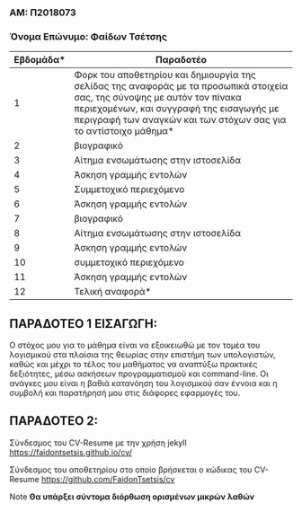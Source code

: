### ΑΜ: Π2018073 
### Όνομα Επώνυμο: Φαίδων Τσέτσης

| Εβδομάδα* | Παραδοτέο |
| --- | --- |
| 1 | Φορκ του αποθετηρίου και δημιουργία της σελίδας της αναφοράς με τα προσωπικά στοιχεία σας, της σύνοψης με αυτόν τον πίνακα περιεχομένων, και συγγραφή της εισαγωγής με περιγραφή των αναγκών και των στόχων σας για το αντίστοιχο μάθημα* |
| 2 | βιογραφικό |
| 3 | Αίτημα ενσωμάτωσης στην ιστοσελίδα |
| 4 | Άσκηση γραμμής εντολών |
| 5 | Συμμετοχικό περιεχόμενο |
| 6 | Άσκηση γραμμής εντολών |
| 7 | βιογραφικό |
| 8 | Αίτημα ενσωμάτωσης στην ιστοσελίδα |
| 9 | Άσκηση γραμμής εντολών |
| 10 | συμμετοχικό περιεχόμενο |
| 11 | Άσκηση γραμμής εντολών |
| 12 | Τελική αναφορά* |

## <a name="P">ΠΑΡΑΔΟΤΕΟ 1 ΕΙΣΑΓΩΓΗ:</a>

Ο στόχος μου για το μάθημα είναι να εξοικειωθώ με τον τομέα του λογισμικού στα πλαίσια της θεωρίας στην επιστήμη των υπολογιστών, καθώς και μέχρι το τέλος του μαθήματος 
να αναπτύξω πρακτικές δεξιότητες, μέσω ασκήσεων προγραμματισμού και command-line. Οι ανάγκες μου είναι η βαθιά κατανόηση του λογισμικού σαν έννοια και η συμβολή και παρατήρησή μου
στις διάφορες εφαρμογές του.

## <a name="P">ΠΑΡΑΔΟΤΕΟ 2:</a>

Σύνδεσμος του CV-Resume με την χρήση jekyll https://faidontsetsis.github.io/cv/

Σύνδεσμος του αποθετηρίου στο οποίο βρήσκεται ο κώδικας του CV-Resume https://github.com/FaidonTsetsis/cv

Note **Θα υπάρξει σύντομα διόρθωση ορισμένων μικρών λαθών**
